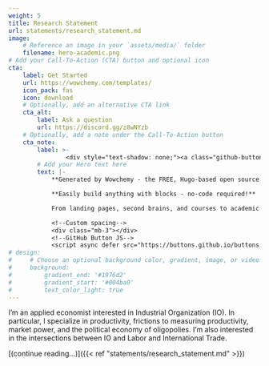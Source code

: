 ```yaml
---
weight: 5
title: Research Statement
url: statements/research_statement.md
image: 
    # Reference an image in your `assets/media/` folder
    filename: hero-academic.png
# Add your Call-To-Action (CTA) button and optional icon
cta:
    label: Get Started
    url: https://wowchemy.com/templates/
    icon_pack: fas
    icon: download
    # Optionally, add an alternative CTA link
    cta_alt:
        label: Ask a question
        url: https://discord.gg/z8wNYzb
    # Optionally, add a note under the Call-To-Action button
    cta_note:
        label: >-
                <div style="text-shadow: none;"><a class="github-button" href="https://github.com/wowchemy/wowchemy-hugo-themes" data-icon="octicon-star" data-size="large" data-show-count="true" aria-label="Star">Star Wowchemy Website Builder</a></div><div style="text-shadow: none;"><a class="github-button" href="https://github.com/wowchemy/starter-hugo-academic" data-icon="octicon-star" data-size="large" data-show-count="true" aria-label="Star">Star the Academic template</a></div>
        # Add your Hero text here
        text: |-
            **Generated by Wowchemy - the FREE, Hugo-based open source website builder trusted by 500,000+ sites.**

            **Easily build anything with blocks - no-code required!**

            From landing pages, second brains, and courses to academic resumés, conferences, and tech blogs.

            <!--Custom spacing-->
            <div class="mb-3"></div>
            <!--GitHub Button JS-->
            <script async defer src="https://buttons.github.io/buttons.js"></script>        
# design:
#     # Choose an optional background color, gradient, image, or video
#     background:
#         gradient_end: '#1976d2'
#         gradient_start: '#004ba0'
#         text_color_light: true
---
```


<!-- # [Research Statement]({{< ref "statements/research_statement.md" >}}) -->

I’m an applied economist interested in Industrial Organization (IO). In particular, I specialize in productivity, frictions to measuring productivity, market power, and the political economy of oligopolies. I’m also interested in the intersections between IO and Labor and International Trade.

[(continue reading...)]({{< ref "statements/research_statement.md" >}}) 
